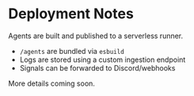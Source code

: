 # Deployment Notes

Agents are built and published to a serverless runner.

- `/agents` are bundled via `esbuild`
- Logs are stored using a custom ingestion endpoint
- Signals can be forwarded to Discord/webhooks

More details coming soon.

